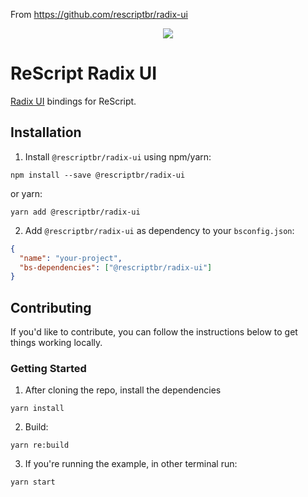 From https://github.com/rescriptbr/radix-ui

<p align="center">
  <img src="./assets/cover.svg" />
  <br />
</p>

# ReScript Radix UI

[Radix UI](https://www.radix-ui.com/) bindings for ReScript.

## Installation

1. Install `@rescriptbr/radix-ui` using npm/yarn:

```
npm install --save @rescriptbr/radix-ui
```

or yarn:

```
yarn add @rescriptbr/radix-ui
```

2. Add `@rescriptbr/radix-ui` as dependency to your `bsconfig.json`:

```json
{
  "name": "your-project",
  "bs-dependencies": ["@rescriptbr/radix-ui"]
}
```

## Contributing

If you'd like to contribute, you can follow the instructions below to get things working locally.

### Getting Started

1. After cloning the repo, install the dependencies

```
yarn install
```

2. Build:

```
yarn re:build
```

3. If you're running the example, in other terminal run:

```
yarn start
```
